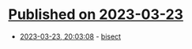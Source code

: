 # [Published on 2023-03-23](index.md)

* [2023-03-23, 20:03:08](https://lobste.rs/s/lkwafd/bisect) - [bisect](https://gitlab.com/engmark/bisect)
